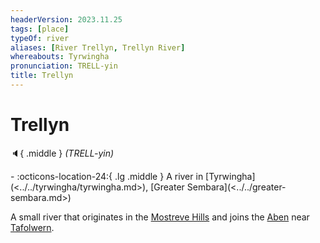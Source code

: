 ```yaml
---
headerVersion: 2023.11.25
tags: [place]
typeOf: river
aliases: [River Trellyn, Trellyn River]
whereabouts: Tyrwingha
pronunciation: TRELL-yin
title: Trellyn
---
```

# Trellyn
:speaker:{ .middle } *(TRELL-yin)*  
<div class="grid cards ext-narrow-margin ext-one-column" markdown>
-    :octicons-location-24:{ .lg .middle } A river in [Tyrwingha](<../../tyrwingha/tyrwingha.md>), [Greater Sembara](<../../greater-sembara.md>)  
</div>


A small river that originates in the [Mostreve Hills](<../../mostreve-hills.md>) and joins the [Aben](<./aben.md>) near [Tafolwern](<../../tyrwingha/tafolwern.md>). 